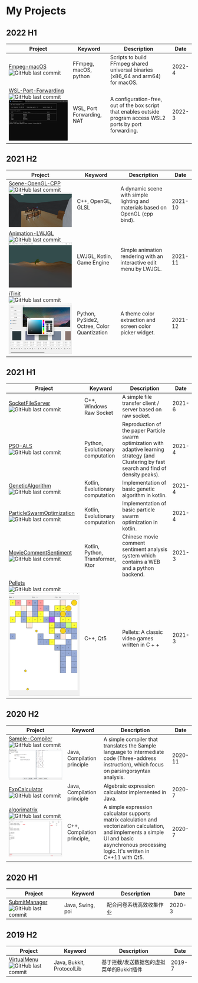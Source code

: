 # My Projects

## 2022 H1

| Project                                                      | Keyword                   | Description                                                  | Date   |
| ------------------------------------------------------------ | ------------------------- | ------------------------------------------------------------ | ------ |
| [Fmpeg-macOS](https://github.com/ColorsWind/FFmpeg-macOS)<br/>![GitHub last commit](https://img.shields.io/github/last-commit/ColorsWind/FFmpeg-macOS?color=orange) | FFmpeg, macOS, python     | Scripts to build FFmpeg shared universal binaries (x86_64 and arm64) for macOS. | 2022-4 |
| [WSL-Port-Forwarding](https://github.com/ColorsWind/WSL-Port-Forwarding)<br>![GitHub last commit](https://img.shields.io/github/last-commit/ColorsWind/WSL-Port-Forwarding?color=orange)<br/>![](project.assets/WSL-Port-Forwarding.png) | WSL, Port Forwarding, NAT | A configuration-free, out of the box script that enables outside program access WSL2 ports by port forwarding. | 2022-3 |

## 2021 H2

| Project                                                      | Keyword                                     | Description                                                  | Date    |
| ------------------------------------------------------------ | ------------------------------------------- | ------------------------------------------------------------ | ------- |
| [Scene-OpenGL-CPP](https://github.com/ColorsWind/Scene-OpenGL-CPP)<br/>![GitHub last commit](https://img.shields.io/github/last-commit/ColorsWind/Scene-OpenGL-CPP?color=brightgreen)<br/>![scene-screenshot](project.assets/Scene-OpenGL-CPP.png) | C++, OpenGL, GLSL                           | A dynamic scene with simple lighting and materials based on OpenGL (cpp bind). | 2021-10 |
| [Animation-LWJGL](https://github.com/ColorsWind/Animation-LWJGL)<br>![GitHub last commit](https://img.shields.io/github/last-commit/ColorsWind/Scene-OpenGL-CPP?color=brightgreen)<br/>![](project.assets/Animation-LWJGL.png) | LWJGL, Kotlin, Game Engine                  | Simple animation rendering with an interactive edit menu by LWJGL. | 2021-11 |
| [iTinit](https://github.com/ColorsWind/iTint)<br/>![GitHub last commit](https://img.shields.io/github/last-commit/ColorsWind/iTint?color=green)<br/>![](project.assets\ITint.png) | Python, PySide2, Octree, Color Quantization | A theme color extraction and screen color picker widget.     | 2021-12 |

## 2021 H1

| Project                                                      | Keyword                           | Description                                                  | Date   |
| ------------------------------------------------------------ | --------------------------------- | ------------------------------------------------------------ | ------ |
| [SocketFileServer](https://github.com/ColorsWind/SocketFileServer)<br/>![GitHub last commit](https://img.shields.io/github/last-commit/ColorsWind/SocketFileServer?color=ff69b4) | C++, Windows Raw Socket           | A simple file transfer client / server based on raw socket.  | 2021-6 |
| [PSO-ALS](https://github.com/ColorsWind/PSO-ALS)<br>![GitHub last commit](https://img.shields.io/github/last-commit/ColorsWind/PSO-ALS?color=blue) | Python,  Evolutionary computation | Reproduction of the paper Particle swarm optimization with adaptive  learning strategy (and Clustering by fast search and find of density  peaks). | 2021-4 |
| [GeneticAlgorithm](https://github.com/ColorsWind/GeneticAlgorithm)<br/>![GitHub last commit](https://img.shields.io/github/last-commit/ColorsWind/GeneticAlgorithm?color=9cf) | Kotlin,  Evolutionary computation | Implementation of basic genetic algorithm in kotlin.         | 2021-4 |
| [ParticleSwarmOptimization](https://github.com/ColorsWind/ParticleSwarmOptimization)<br/>![GitHub last commit](https://img.shields.io/github/last-commit/ColorsWind/ParticleSwarmOptimization?color=9cf) | Kotlin,  Evolutionary computation | Implementation of basic particle swarm optimization in kotlin. | 2021-4 |
| [MovieCommentSentiment](https://github.com/ColorsWind/MovieCommentSentiment)<br/>![GitHub last commit](https://img.shields.io/github/last-commit/ColorsWind/MovieCommentSentiment?color=orange) | Kotlin, Python, Transformer, Ktor | Chinese movie comment sentiment analysis system which contains a WEB and a python backend. | 2021-3 |
| [Pellets](https://github.com/ColorsWind/Pellets)<br/>![GitHub last commit](https://img.shields.io/github/last-commit/ColorsWind/Pellets?color=ff69b4)<br/>![](project.assets/Pellets.png) | C++, Qt5                          | Pellets: A classic video games written in C + +              | 2021-3 |

## 2020 H2

| Project                                                      | Keyword                     | Description                                                  | Date    |
| ------------------------------------------------------------ | --------------------------- | ------------------------------------------------------------ | ------- |
| [Sample-Compiler](https://github.com/ColorsWind/Sample-Compiler)<br>![GitHub last commit](https://img.shields.io/github/last-commit/ColorsWind/Sample-Compiler?color=yellow)<br/>![](project.assets/Sample-Compiler.png) | Java, Compilation principle | A simple compiler that translates the Sample language to intermediate  code (Three-address instruction), which focus on parsingorsyntax  analysis. | 2020-11 |
| [ExpCalculator](https://github.com/ColorsWind/ExpCalculator)<br/>![GitHub last commit](https://img.shields.io/github/last-commit/ColorsWind/ExpCalculator?color=yellow) | Java, Compilation principle | Algebraic expression calculator implemented in Java.         | 2020-7  |
| [algorimatrix](https://github.com/ColorsWind/algorimatrix)<br/>![GitHub last commit](https://img.shields.io/github/last-commit/ColorsWind/algorimatrix?color=ff69b4)<br/>![](project.assets/algorimatrix.png) | C++, Compilation principle, | A simple expression calculator supports matrix calculation and vectorization calculation, and implements a simple UI and basic asynchronous processing logic. It's written in C++11 with Qt5. | 2020-7  |

## 2020 H1

| Project                                                      | Keyword          | Description              | Date   |
| ------------------------------------------------------------ | ---------------- | ------------------------ | ------ |
| [SubmitManager](https://github.com/ColorsWind/SubmitManager)<br/>![GitHub last commit](https://img.shields.io/github/last-commit/ColorsWind/SubmitManager?color=yellow) | Java, Swing, poi | 配合问卷系统高效收集作业 | 2020-3 |

## 2019 H2

| Project                                                      | Keyword                   | Description                               | Date   |
| ------------------------------------------------------------ | ------------------------- | ----------------------------------------- | ------ |
| [VirtualMenu](https://github.com/ColorsWind/VirtualMenu)<br/>![GitHub last commit](https://img.shields.io/github/last-commit/ColorsWind/VirtualMenu?color=yellow) | Java, Bukkit, ProtocolLib | 基于拦截/发送数据包的虚拟菜单的Bukkit插件 | 2019-7 |

